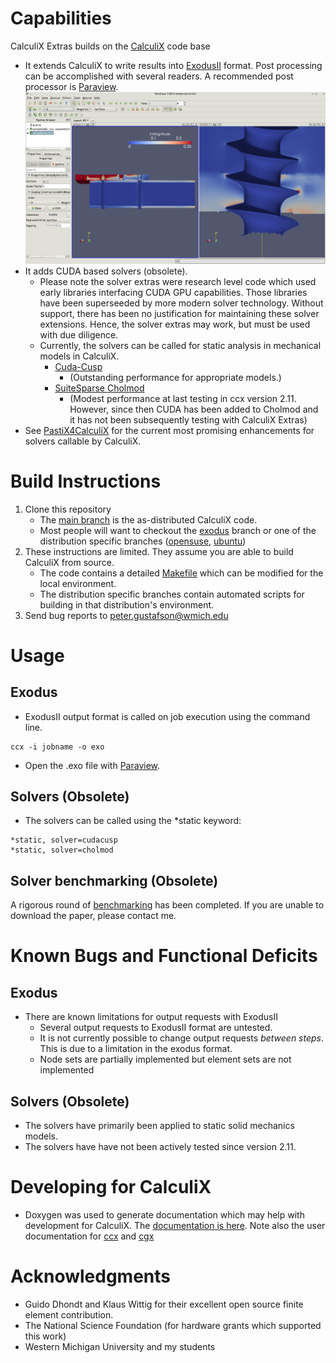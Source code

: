 # Capabilities

CalculiX Extras builds on the [CalculiX](https://www.calculix.de/) code base

-   It extends CalculiX to write results into
    [ExodusII](https://gsjaardema.github.io/seacas/) format.
    Post processing can be accomplished with several readers. A
    recommended post processor is [Paraview](https://www.paraview.org/).
	![ccx_exodusII](/assets/images/ccx_exodusII.png)
-   It adds CUDA based solvers (obsolete).
    -   Please note the solver extras were research level code which
		used early libraries interfacing CUDA GPU capabilities. Those
		libraries have been superseeded by more modern solver
		technology. Without support, there has been no justification
		for maintaining these solver extensions.  Hence, the solver
		extras may work, but must be used with due diligence.
    -   Currently, the solvers can be called for static analysis in
        mechanical models in CalculiX.
        -   [Cuda-Cusp](https://github.com/cusplibrary/cusplibrary)
            -   (Outstanding performance for appropriate models.)
        -   [SuiteSparse Cholmod](https://people.engr.tamu.edu/davis/suitesparse.html)
            -   (Modest performance at last testing in ccx version
                2.11. However, since then CUDA has been added to
                Cholmod and it has not been subsequently testing with
                CalculiX Extras)
-   See
	[PastiX4CalculiX](https://github.com/Dhondtguido/PaStiX4CalculiX)
	for the current most promising enhancements for solvers callable
	by CalculiX.

# Build Instructions

1.  Clone this repository
    -   The [main branch](https://github.com/gustafson/CalculiX) is
		the as-distributed CalculiX code.
	-   Most people will want to checkout the
		[exodus](https://github.com/gustafson/CalculiX/tree/exodus) branch
		or one of the distribution specific branches
		([opensuse](https://github.com/gustafson/CalculiX/tree/opensuse),
		[ubuntu](https://github.com/gustafson/CalculiX/tree/opensuse))
3.  These instructions are limited. They assume you are able to build
	CalculiX from source. 
	-   The code contains a detailed
        [Makefile](https://github.com/gustafson/CalculiX/blob/exodus/ccx/src/Makefile)
        which can be modified for the local environment.
	-   The distribution specific branches contain automated scripts
        for building in that distribution's environment.
4.  Send bug reports to peter.gustafson@wmich.edu

# Usage

## Exodus

-   ExodusII output format is called on job execution using the command
    line.
```console
ccx -i jobname -o exo
```
-   Open the .exo file with [Paraview](https://www.paraview.org/).

## Solvers (Obsolete)

-   The solvers can be called using the *static keyword:
```console
*static, solver=cudacusp
*static, solver=cholmod
```

## Solver benchmarking (Obsolete)

A rigorous round of
[benchmarking](https://arc.aiaa.org/doi/pdf/10.2514/6.2014-0346) has
been completed. If you are unable to download the paper, please
contact me.


# Known Bugs and Functional Deficits

## Exodus

-   There are known limitations for output requests with ExodusII
    -   Several output requests to ExodusII format are untested.
    -   It is not currently possible to change output requests
        *between steps*.  This is due to a limitation in the exodus
        format.
    -   Node sets are partially implemented but element sets are not
        implemented

## Solvers (Obsolete)

-   The solvers have primarily been applied to static solid mechanics models.
-   The solvers have have not been actively tested since version 2.11.


# Developing for CalculiX


-   Doxygen was used to generate documentation which may help with
	development for CalculiX. The [documentation is
	here](https://doxygen.openaircraft.com/ccx-doxygen/index.html).
	Note also the user documentation for
	[ccx](https://www.openaircraft.com/ccx-doc/ccx/index.html)
	and
	[cgx](https://www.openaircraft.com/ccx-doc/cgx/index.html)

# Acknowledgments

-   Guido Dhondt and Klaus Wittig for their excellent open source
    finite element contribution.
-   The National Science Foundation (for hardware grants which
    supported this work)
-   Western Michigan University and my students
